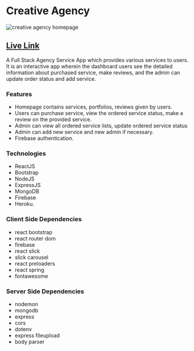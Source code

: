 # Creative Agency
![creative agency homepage](https://i.imgur.com/9RDRrHX.png)

## [Live Link](https://creative-agency-ss.web.app/)

A Full Stack Agency Service App which provides various services to users. It is an interactive app wherein the dashboard users see the detailed information about purchased service, make reviews, and the admin can update order status and add service.

### Features
- Homepage contains services, portfolios, reviews given by users.
- Users can purchase service, view the ordered service status, make a review on the provided service.
- Admin can view all ordered service lists, update ordered service status
- Admin can add new service and new admin if necessary.
- Firebase authentication.

### Technologies
- ReactJS 
- Bootstrap
- NodeJS
- ExpressJS
- MongoDB
- Firebase
- Heroku.

### Client Side Dependencies
- react bootstrap
- react router dom
- firebase
- react slick
- slick carousel
- react preloaders
- react spring
- fontawesome

### Server Side Dependencies
- nodemon
- mongodb
- express
- cors
- dotenv
- express fileupload
- body parser
